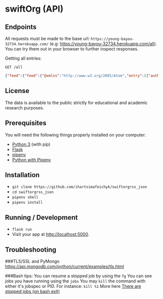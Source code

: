 # swiftOrg (API)


## Endpoints

All requests must be made to the base url: ``https://young-bayou-32734.herokuapp.com/`` (e.g: https://young-bayou-32734.herokuapp.com/all). You can try them out in your browser to further inspect responses.

Getting all entries:
```http
GET /all
```
```json
{"feed":{"feed":{"@xmlns":"http://www.w3.org/2005/Atom","entry":[{"author":{"name"}
````

## License

The data is available to the public strictly for educational and academic research purposes.

## Prerequisites

You will need the following things properly installed on your computer.

* [Python 3](https://www.python.org/downloads/) (with pip)
* [Flask](https://pypi.org/project/Flask/)
* [pipenv](https://pypi.org/project/pipenv/)
* [Python with Pipenv](https://habr.com/ru/post/413009/)

## Installation

* `git clone https://github.com/ihartsimafeichyk/swiftorgrss_json`
* `cd swiftorgrss_json`
* `pipenv shell`
* `pipenv install`

## Running / Development

* `flask run`
* Visit your app at [http://localhost:5000](http://localhost:5000).

## Troubleshooting

###TLS/SSL and PyMongo
https://api.mongodb.com/python/current/examples/tls.html

###Bash tips:
You can resume a stopped job by using the `fg`
You can see jobs you have running using the `jobs`
You may `kill` the command with either it's jobspec or PID. For instance: `kill %1`
More here [There are stopped jobs (on bash exit)](https://unix.stackexchange.com/questions/116959/there-are-stopped-jobs-on-bash-exit)

